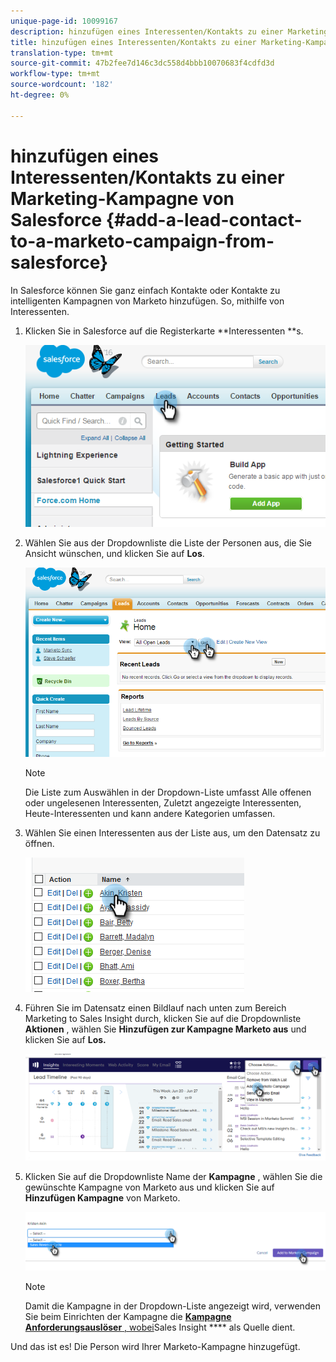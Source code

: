 ```yaml
---
unique-page-id: 10099167
description: hinzufügen eines Interessenten/Kontakts zu einer Marketing-Kampagne von Salesforce - Marketing Docs - Produktdokumentation
title: hinzufügen eines Interessenten/Kontakts zu einer Marketing-Kampagne von Salesforce
translation-type: tm+mt
source-git-commit: 47b2fee7d146c3dc558d4bbb10070683f4cdfd3d
workflow-type: tm+mt
source-wordcount: '182'
ht-degree: 0%

---
```



# hinzufügen eines Interessenten/Kontakts zu einer Marketing-Kampagne von Salesforce {#add-a-lead-contact-to-a-marketo-campaign-from-salesforce}

In Salesforce können Sie ganz einfach Kontakte oder Kontakte zu intelligenten Kampagnen von Marketo hinzufügen. So, mithilfe von Interessenten.

1. Klicken Sie in Salesforce auf die Registerkarte **Interessenten **s.

   ![](assets/image2016-3-22-9-3a18-3a36.png)

1. Wählen Sie aus der Dropdownliste die Liste der Personen aus, die Sie Ansicht wünschen, und klicken Sie auf **Los**.

   ![](assets/image2016-3-22-9-3a24-3a6.png)

   >[!NOTE]
   >
   >Die Liste zum Auswählen in der Dropdown-Liste umfasst Alle offenen oder ungelesenen Interessenten, Zuletzt angezeigte Interessenten, Heute-Interessenten und kann andere Kategorien umfassen.

1. Wählen Sie einen Interessenten aus der Liste aus, um den Datensatz zu öffnen.

   ![](assets/three.png)

1. Führen Sie im Datensatz einen Bildlauf nach unten zum Bereich Marketing to Sales Insight durch, klicken Sie auf die Dropdownliste **Aktionen** , wählen Sie **Hinzufügen zur Kampagne Marketo aus** und klicken Sie auf **Los.**

   ![](assets/four.png)

1. Klicken Sie auf die Dropdownliste Name der **Kampagne** , wählen Sie die gewünschte Kampagne von Marketo aus und klicken Sie auf **Hinzufügen Kampagne** von Marketo.

   ![](assets/five.png)

   >[!NOTE]
   >
   >Damit die Kampagne in der Dropdown-Liste angezeigt wird, verwenden Sie beim Einrichten der Kampagne die [**Kampagne Anforderungsauslöser** , wobei](../../../../../../product-docs/core-marketo-concepts/smart-campaigns/using-smart-campaigns/setting-up-a-trigger-smart-campaign-for-sales-using-campaign-is-requested.md)Sales Insight **** als Quelle dient.

Und das ist es! Die Person wird Ihrer Marketo-Kampagne hinzugefügt.